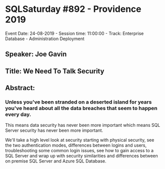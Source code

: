 # SQLSaturday #892 - Providence 2019
Event Date: 24-08-2019 - Session time: 11:00:00 - Track: Enterprise Database - Administration  Deployment
## Speaker: Joe Gavin
## Title: We Need To Talk Security
## Abstract:
### Unless you've been stranded on a deserted island for years you've heard about all the data breaches that seem to happen every day. 

This means data security has never been more important which means SQL Server security has never been more important.

We'll take a high level look at security starting with physical security, see the two authentication modes, differences between logins and users, troubleshooting some common login issues, see how to gain access to a SQL Server and wrap up with security similarities and differences between on premise SQL Server and Azure SQL Database.
